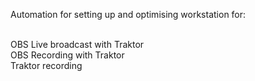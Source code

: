 Automation for setting up and optimising workstation for: <br />
<br />

OBS Live broadcast with Traktor <br />
OBS Recording with Traktor <br />
Traktor recording <br />
